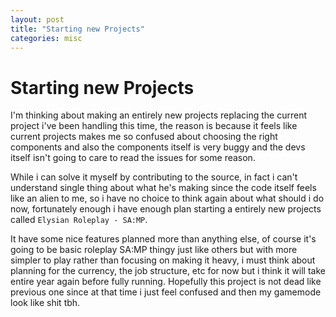 ```yaml
---
layout: post
title: "Starting new Projects"
categories: misc
---
```


# Starting new Projects

I'm thinking about making an entirely new projects replacing the current project i've been handling this time, the reason is because it feels like current projects makes me so confused about choosing the right components and also the components itself is very buggy and the devs itself isn't going to care to read the issues for some reason.

While i can solve it myself by contributing to the source, in fact i can't understand single thing about what he's making since the code itself feels like an alien to me, so i have no choice to think again about what should i do now, fortunately enough i have enough plan starting a entirely new projects called `Elysian Roleplay - SA:MP`.

It have some nice features planned more than anything else, of course it's going to be basic roleplay SA:MP thingy just like others but with more simpler to play rather than focusing on making it heavy, i must think about planning for the currency, the job structure, etc for now but i think it will take entire year again before fully running. Hopefully this project is not dead like previous one since at that time i just feel confused and then my gamemode look like shit tbh.

